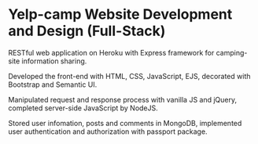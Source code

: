 # Yelp-camp Website Development and Design (Full-Stack)

RESTful web application on Heroku with Express framework for camping-site information sharing.

Developed the front-end with HTML, CSS, JavaScript, EJS, decorated with Bootstrap and Semantic UI.

Manipulated request and response process with vanilla JS and jQuery, completed server-side JavaScript by NodeJS.

Stored user infomation, posts and comments in MongoDB, implemented user authentication and authorization with passport package.
